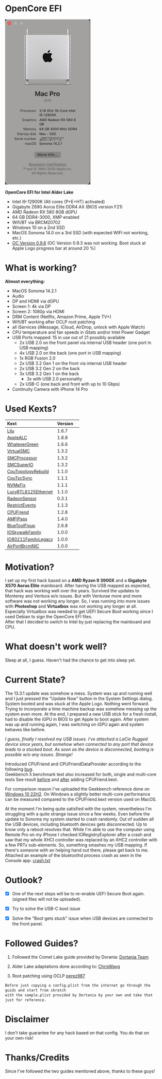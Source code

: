 # OpenCore EFI

![About This Mac](./images/AboutThisMac.png "About This Mac")


 **OpenCore EFI for Intel Alder Lake**

- Intel i9-12900K (All cores (P+E+HT) activated)
- Gigabyte Z690 Aorus Elite DDR4 AX (BIOS version F21)
- AMD Radeon RX 580 8GB dGPU
- 64 GB DDR4-3000, XMP enabled
- Wifi/BT via BRCM20702
- Windows 10 on a 2nd SSD
- MacOS Sonoma 14.0 on a 3rd SSD (with expected WIFI not working, etc.)
- [OC Version 0.9.6](https://github.com/acidanthera/OpenCorePkg/releases/tag/0.9.6) (OC Version 0.9.3 was not working. Boot stuck at Apple Logo progress bar at around 20 %)

# What is working?

**Almost everything:**
  
- MacOS Sonoma 14.2.1 
- Audio  
- DP and HDMI via dGPU  
- Screen 1: 4k via DP  
- Screen 2: 1080p via HDMI  
- DRM Content (Netflix, Amazon Prime, Apple TV+)  
- Wifi/BT working after OCLP root patching
- all iServices (iMessage, iCloud, AirDrop, unlock with Apple Watch)  
- CPU temperature and fan speeds in iStats and/or Intel Power Gadget  
- USB Ports mapped: 15 in use out of 21 possibly available  
  - 2x USB 2.0 on the front panel via internal USB header (one port in USB mapping)  
  - 4x USB 2.0 on the back (one port in USB mapping)  
  - 1x RGB Fusion 2.0  
  - 2x USB 3.2 Gen 1 on the front via internal USB header  
  - 2x USB 3.2 Gen 2 on the back  
  - 3x USB 3.2 Gen 1 on the back     
	- 3x with USB 2.0 personality  
  - 2x USB-C (one back and front with up to 10 Gbps)  
- Continuity Camera with iPhone 14 Pro  

# Used Kexts?

| **Kext**  | **Version**  |   |
|:----------|:----------|:---|
| [Lilu](https://github.com/acidanthera/Lilu/releases/tag/1.6.7)    | 1.6.7   | 
| [AppleALC](https://github.com/acidanthera/AppleALC/releases/tag/1.8.8)| 1.8.8 |  
| [WhateverGreen](https://github.com/acidanthera/WhateverGreen/releases/tag/1.6.6)    | 1.6.6 
| [VirtualSMC](https://github.com/acidanthera/VirtualSMC/releases/tag/1.3.2)    | 1.3.2    
| [SMCProcessor](https://github.com/acidanthera/VirtualSMC/releases/tag/1.3.2)    | 1.3.2    
| [SMCSuperIO](https://github.com/acidanthera/VirtualSMC/releases/tag/1.3.2)    | 1.3.2    
| [CpuTopologyRebuild](https://github.com/b00t0x/CpuTopologyRebuild/releases/tag/1.1.0)    | 1.1.0    
| [CpuTscSync](https://github.com/acidanthera/CpuTscSync/releases/tag/1.1.1)    | 1.1.1    
| [NVMeFix](https://github.com/acidanthera/NVMeFix/releases/tag/1.1.1)    | 1.1.1    
| [LucyRTL8125Ethernet](https://www.insanelymac.com/forum/files/file/1004-lucyrtl8125ethernet/)    | 1.1.0  
| [RadeonSensor](https://github.com/aluveitie/RadeonSensor/releases/tag/0.3.1) | 0.3.1 
| [RestrictEvents](https://github.com/acidanthera/RestrictEvents/releases/tag/1.1.3) | 1.1.3 |
| [CPUFriend](https://github.com/acidanthera/CPUFriend/releases/tag/1.2.8) | 1.2.8 |  
| [AMFIPass](https://github.com/dortania/OpenCore-Legacy-Patcher/blob/main/payloads/Kexts/Acidanthera/AMFIPass-v1.4.0-RELEASE.zip) | 1.4.0 |  
| [BlueToolFixup](https://github.com/dortania/OpenCore-Legacy-Patcher/blob/main/payloads/Kexts/Acidanthera/BlueToolFixup-v2.6.8-RELEASE.zip) | 2.6.8 |  
| [IOSkywalkFamily](https://github.com/dortania/OpenCore-Legacy-Patcher/blob/main/payloads/Kexts/Wifi/IOSkywalkFamily-v1.0.0.zip) | 1.0.0 |  
| [IO80211FamilyLegacy](https://github.com/dortania/OpenCore-Legacy-Patcher/blob/main/payloads/Kexts/Wifi/IO80211FamilyLegacy-v1.0.0.zip) | 1.0.0 |  
| [AirPortBrcmNIC](https://github.com/dortania/OpenCore-Legacy-Patcher/blob/main/payloads/Kexts/Wifi/IO80211FamilyLegacy-v1.0.0.zip) | 1.0.0 |  


# Motivation?

I set up my first hack based on a **AMD Ryzen 9 3900X** and a **Gigabyte X570 Aorus Elite** mainboard. After having the USB mapped as expected, that hack was working well over the years. Survived the updates to Monterey and Ventura w/o issues. But with Venturae more and more software was not working any longer. So, I was running into more issues with **Photoshop** and **Virtualbox** was not working any longer at all. Especially Virtualbox was needed to get UEFI Secure Boot working since I used Debian to sign the OpenCore EFI files.  
After that I decided to switch to Intel by just replacing the mainboard and CPU.

# What doesn't work well?

Sleep at all, I guess. Haven't had the chance to get into sleep yet.

# Current State?

The 13.3.1 update was somehow a mess. System was up and running well and I just pressed the "Update Now" button in the System Settings dialog. System booted and was stuck at the Apple Logo. Nothing went forward. Trying to incorporate a time machine backup was somehow messing up the system even more. At the end, I prepared a new USB stick for a fresh install, had to disable the iGPU in BIOS to get Apple to boot again. After system was up and running again, I was switching on iGPU again and system behaves like before.

_I guess, finally I resolved my USB issues. I've attached a LaCie Rugged device since years, but somehow when connected to any port that device leads to a stucked boot. As soon as the device is disconnected, booting is possible w/o any issues. Strange!_

Introduced CPUFriend and CPUFriendDataProvider according to the following [bug](https://github.com/dortania/bugtracker/issues/190).  
Geekbench 5 benchmark test also increased for both, single  and multi-core tests
See result [before](./images/MacPro7,1-Geekbench_Browser_without_CPUFriend.mht.png) and [after](./images/MacPro7,1-Geekbench_Browser_with_CPUFriend.mht.png) adding CPUFriend.kext.

For comparison reason I've uploaded the Geekbench reference done on [Windows 10 22H2](./images/MacPro7,1-Geekbench_Windows_Reference.png). On Windows a slightly better multi-core performance can be measured compared to the CPUFriend.kext version used on MacOS.

At the moment I'm being quite satisfied with the system, nevertheless I'm struggling with a quite strange issue since a few weeks. Even before the update to Sonoma my system started to crash randomly. Out of sudden all the USB devices, including bluetooth devices gets disconnected. Up to know only a reboot resolves that. While I'm able to use the computer using Remote Pro on my iPhone I checked IORegistryExplorer after a crash and saw that my whole XHCI controller was replaced by an XHC2 controller with a few PRTx sub-elements. So, something smashes my USB mapping. If there's someone with an helping hand out there, please get back to me.
Attached an example of the bluetoothd process crash as seen in the Console app: [crash.txt](./crash.txt)

# Outlook?
- [x] One of the next steps will be to re-enable UEFI Secure Boot again. (signed files will not be uploaded).  
- [x] Try to solve the USB-C boot issue
- [x] Solve the "Boot gets stuck" issue when USB devices are connected to the front panel. 


# Followed Guides?

1. Followed the Comet Lake guide provided by Dorania: 
[Dortania Team](https://dortania.github.io/OpenCore-Install-Guide/config.plist/comet-lake.html)

2. Alder Lake adaptations done according to: [ChrisWayg](https://chriswayg.gitbook.io/opencore-visual-beginners-guide/advanced-topics/using-alder-lake)

3. Root patching using OCLP [perez987](https://github.com/perez987/macOS-14-Sonoma-on-z390-with-OpenCore)

````text
Before just copying a config.plist from the internet go through the guids and start from skratch  
with the sample.plist provided by Dortania by your own and take that just for reference.
````  

# Disclaimer

I don't take guarantee for any hack based on that config. You do that on your own risk!

# Thanks/Credits

Since I've followed the two guides mentioned above, thanks to these guys!